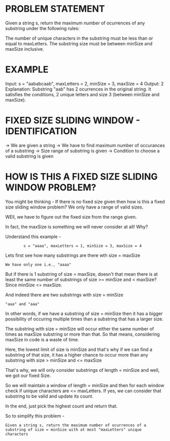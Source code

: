 # PROBLEM STATEMENT

Given a string s, return the maximum number of ocurrences of any substring under the following rules:

The number of unique characters in the substring must be less than or equal to maxLetters.
The substring size must be between minSize and maxSize inclusive.

# EXAMPLE  

Input: s = "aababcaab", maxLetters = 2, minSize = 3, maxSize = 4
Output: 2
Explanation: Substring "aab" has 2 ocurrences in the original string.
It satisfies the conditions, 2 unique letters and size 3 (between minSize and maxSize).

# FIXED SIZE SLIDING WINDOW - IDENTIFICATION

 -> We are given a string
 -> We have to find maximum number of occurances of a substring
 -> Size range of substring is given
 -> Condition to choose a valid substring is given


# HOW IS THIS A FIXED SIZE SLIDING WINDOW PROBLEM?

You might be thinking - If there is no fixed size given then how is this a fixed size sliding window problem? We only have a range of valid sizes.

WEll, we have to figure out the fixed size from the range given.

In fact, the maxSize is something we will never consider at all! Why? 


Understand this example -

			s = "aaaa", maxLetters = 1, minSize = 3, maxSize = 4
			

Lets first see how many substrings are there wth size = maxSize

	We have only one i.e., "aaaa" 
	
But if there is 1 substring of size = maxSize, doesn't that mean there is at least the same number of substrings of size >= minSize and < maxSize? Since minSize <= maxSize.

And indeed there are two substrings with size = minSize

	"aaa" and "aaa"
	

In other words, if we have a substring of size = minSize then it has a bigger possibility of occuring multiple times than a substring that has a larger size. 

The substring with size = minSize will occur either the same number of times as maxSize substring or more than that. So that means, considering maxSize in code is a waste of time. 

Here, the lowest limit of size is minSize and that's why if we can find a substring of that size, it has a higher chance to occur more than any substring with size > minSize and <= maxSize

That's why, we will only consider substrings of length = minSize and well, we got our fixed Size.

So we will maintain a window of length = minSize and then for each window check if unique characters are <= maxLetters. If yes, we can consider that substring to be valid and update its count.

In the end, just pick the highest count and return that.

So to simplify this problem -

    Given a string s, return the maximum number of ocurrences of a substring of size = minSize with at most "maxLetters" unique characters